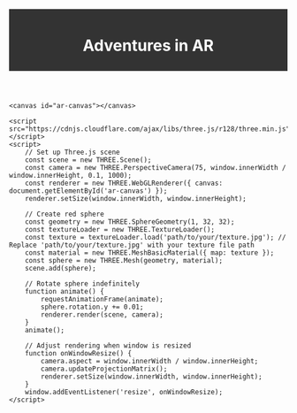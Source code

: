  
<!DOCTYPE html>
<html lang="en">
<head>
    <meta charset="UTF-8">
    <meta name="viewport" content="width=device-width, initial-scale=1.0">
    <title>AR Application</title>
    <style>
        body {
            margin: 0;
            overflow: hidden;
        }
        header {
            background-color: #333;
            color: white;
            text-align: center;
            padding: 10px 0;
        }
    </style>
</head>
<body>
    <header>
        <h1>Adventures in AR</h1>
    </header>

    <canvas id="ar-canvas"></canvas>

    <script src="https://cdnjs.cloudflare.com/ajax/libs/three.js/r128/three.min.js"></script>
    <script>
        // Set up Three.js scene
        const scene = new THREE.Scene();
        const camera = new THREE.PerspectiveCamera(75, window.innerWidth / window.innerHeight, 0.1, 1000);
        const renderer = new THREE.WebGLRenderer({ canvas: document.getElementById('ar-canvas') });
        renderer.setSize(window.innerWidth, window.innerHeight);

        // Create red sphere
        const geometry = new THREE.SphereGeometry(1, 32, 32);
        const textureLoader = new THREE.TextureLoader();
        const texture = textureLoader.load('path/to/your/texture.jpg'); // Replace 'path/to/your/texture.jpg' with your texture file path
        const material = new THREE.MeshBasicMaterial({ map: texture });
        const sphere = new THREE.Mesh(geometry, material);
        scene.add(sphere);

        // Rotate sphere indefinitely
        function animate() {
            requestAnimationFrame(animate);
            sphere.rotation.y += 0.01;
            renderer.render(scene, camera);
        }
        animate();

        // Adjust rendering when window is resized
        function onWindowResize() {
            camera.aspect = window.innerWidth / window.innerHeight;
            camera.updateProjectionMatrix();
            renderer.setSize(window.innerWidth, window.innerHeight);
        }
        window.addEventListener('resize', onWindowResize);
    </script>
</body>
</html>
